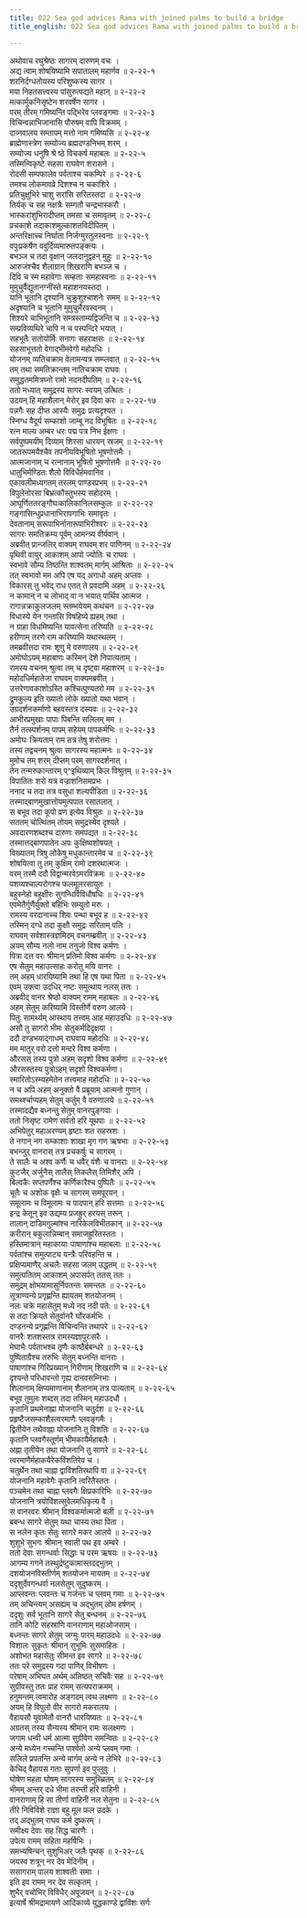 ```yaml
---
title: 022 Sea god advices Rama with joined palms to build a bridge
title_english: 022 Sea god advices Rama with joined palms to build a bridge

---
```


<div class="audioEmbed"  caption="श्रीराम-हरिसीताराममूर्ति-घनपाठिभ्यां वचनम्" src="https://archive.org/download/Ramayana-recitation-Sriram-harisItArAmamUrti-Ghanapaati-v2/Kanda_6/Kanda_6_YK-022-Sea-god_advices_Rama_with_joined_palms_to_build_a_bridge.mp3"></div>

अथोवाच रघुश्रेष्ठः सागरम् दारुणम् वचः ।  
अद्य त्वाम् शोषयिष्यामि सपातालम् महार्णव ॥ २-२२-१  
शरनिर्दग्धतोयस्य परिशुष्कस्य सागर ।  
मया निहतसत्त्वस्य पांसुरुत्पद्यते महान् ॥ २-२२-२  
मत्कार्मुकनिसृष्टेन शरवर्षेण सागर ।  
परम् तीरम् गमिष्यन्ति पद्भिरेव प्लवङ्गमाः ॥ २-२२-३  
विचिन्वन्नाभिजानासि पौरुषम् वापि विक्रमम् ।  
दाव्नवालय सम्तापम् मत्तो नाम गमिष्यसि ॥ २-२२-४  
ब्राह्मेणास्त्रेण सम्योज्य ब्रह्मदण्डनिभम् शरम् ।  
सम्योज्य धनुषि श्रे ष्ठे विचकर्ष महाबलः ॥ २-२२-५  
तस्मिन्विकृष्टे सहसा राघवेण शरासने ।  
रोदसी सम्पफालेव पर्वताश्च चकम्पिरे ॥ २-२२-६  
तमश्च लोकमावव्रे दिशश्च न चकाशिरे ।  
प्रतिचुक्षुभिरे चाशु सरांसि सरितस्तदा ॥ २-२२-७  
तिर्यक् च सह नक्षत्रैः सम्गतौ चन्द्रभास्करौ ।  
भास्करांशुभिरादीप्तम् तमसा च समावृतम् ॥ २-२२-८  
प्रचकाशे तदाकाशमुल्काशतविदीपितम् ।  
अन्तरिक्षाच्च निर्घाता निर्जग्मुरतुलस्वनाः ॥ २-२२-९  
वपुःप्रकर्षेण ववुर्दिव्यमारुतपङ्क्त्यः ।  
बभञ्ज च तदा वृक्षान् जलदानुद्वहन् मुहुः ॥ २-२२-१०  
आरुजंश्चैव शैलाग्रान् शिखराणि बभञ्ज च ।  
दिवि च स्म महावेगाः सम्हताः समहास्वनाः ॥ २-२२-११  
मुमुचुर्वैद्युतानग्नींस्ते महाशनयस्तदा ।  
यानि भूतानि दृश्यानि चुक्रुशुश्चाशनेः समम् ॥ २-२२-१२  
अदृश्यानि च भूतानि मुमुचुर्भैरवस्वनम् ।  
शिश्यरे चाभिभूतानि सम्त्रस्ताम्यद्विजन्ति च ॥ २-२२-१३  
सम्प्रविव्यथिरे चापि न च पस्पन्दिरे भयात् ।  
सहभूतैः सतोयोर्मिः सनागः सहराक्षसः ॥ २-२२-१४  
सहसाभूत्ततो वेगाद्भीमवेगो महोदधिः ।  
योजनम् व्यतिचक्राम वेलामन्यत्र सम्प्लवात् ॥ २-२२-१५  
तम् तथा समतिक्रान्तम् नातिचक्राम राघवः ।  
समुद्धतममित्रघ्नो रामो नदनदीपतिम् ॥ २-२२-१६  
ततो मध्यात् समुद्रस्य सागरः स्वयम् उत्थितः ।  
उदयन् हि महाशैलान् मेरोर् इव दिवा करः ॥ २-२२-१७  
पन्नगैः सह दीप्त आस्यैः समुद्रः प्रत्यदृश्यत ।  
स्निग्ध वैदूर्य सम्काशो जाम्बू नद विभूषितः ॥ २-२२-१८  
रत्न माल्य अम्बर धरः पद्म पत्र निभ ईक्षणः ।  
सर्वपुष्पमयीम् दिव्याम् शिरसा धारयन् स्रजम् ॥ २-२२-१९  
जातरूपमयैश्चैव तपनीयविभूषितो भूषणोत्तमैः ।  
आत्मजानाम् च रत्नानाम् भूषितो भूषणोत्तमैः ॥ २-२२-२०  
धातुभिर्मण्डितः शैलो विविधैर्हमवानिव ।  
एकावलीमध्यगतम् तरलम् पाण्डरप्रभम् ॥ २-२२-२१  
विपुलेनोरसा बिभ्रत्कौस्तुभस्य सहोदरम् ।  
आघूर्णिततरङ्गौघःकालिकानिलसम्कुलः ॥ २-२२-२२  
गङ्गासिन्धुप्रधानाभिरापगाभिः समावृतः ।  
देवतानाम् सरूपाभिर्नानारूपाभिरीश्वरः ॥ २-२२-२३  
सागरः समतिक्रम्य पूर्वम् आमन्त्र्य वीर्यवान् ।  
अब्रवीत् प्रान्जलिर् वाक्यम् राघवम् शर पाणिनम् ॥ २-२२-२४  
पृथिवी वायुर् आकाशम् आपो ज्योतिः च राघवः ।  
स्वभावे सौम्य तिष्ठन्ति शाश्वतम् मार्गम् आश्रिताः ॥ २-२२-२५  
तत् स्वभावो मम अपि एष यद् अगाधो अहम् अप्लवः ।  
विकारस् तु भवेद् राध एतत् ते प्रवदामि अहम् ॥ २-२२-२६  
न कामान् न च लोभाद् वा न भयात् पार्थिव आत्मज ।  
रागान्नक्राकुलजलम् स्तम्भयेयम् कथंचन ॥ २-२२-२७  
विधास्ये येन गन्तासि विषहिष्ये ह्यहम् तथा ।  
न ग्राहा विधमिष्यन्ति यावत्सेना तरिष्यति ॥ २-२२-२८  
हरीणाम् तरणे राम करिष्यामि यथास्थलम् ।  
तमब्रवीत्तदा रामः शृणु मे वरुणालय ॥ २-२२-२९  
अमोघोऽयम् महाबाणः कस्मिन् देशे निपात्यताम् ।  
रामस्य वचनम् श्रुत्वा तम् च दृष्ट्वा महाशरम् ॥ २-२२-३०  
महोदधिर्महातेजा राघवम् वाक्यमब्रवीत् ।  
उत्तरेणावकाशोऽस्ति कश्चित्पुण्यतरो मम ॥ २-२२-३१  
द्रुमकुल्य इति ख्यातो लोके ख्यातो यथा भवान् ।  
उग्रदर्शनकर्माणो बहवस्तत्र दस्यवः ॥ २-२२-३२  
आभीरप्रमुखाः पापाः पिबन्ति सलिलम् मम ।  
तैर्न तत्स्पर्शनम् पापम् सहेयम् पापकर्मभिः ॥ २-२२-३३  
अमोघः क्रियताम् राम तत्र तेषु शरोत्तमः ।  
तस्य तद्वचनम् श्रुत्वा सागरस्य महात्मनः ॥ २-२२-३४  
मुमोच तम् शरम् दीप्तम् परम् सागरदर्शनात् ।  
तेन तन्मरुकान्तारम् प्^इथिव्याम् किल विश्रुतम् ॥ २-२२-३५  
विपातितः शरो यत्र वज्राशनिसमप्रभः ।  
ननाद च तदा तत्र वसुधा शल्यपीडिता ॥ २-२२-३६  
तस्माद्बाणमुखात्तोयमुत्पपात रसातलात् ।  
स बभूव तदा कूपो व्रण इत्येव विश्रुतः ॥ २-२२-३७  
सततम् चोत्थितम् तोयम् समुद्रस्येव दृश्यते ।  
अवदारणशब्दश्च दारुणः समपद्यत ॥ २-२२-३८  
तस्मात्तद्बाणपातेन अपः कुक्षिष्वशोषयत् ।  
विख्यातम् त्रिषु लोकेषु मधुकान्तारमेव च ॥ २-२२-३९  
शोषयित्वा तु तम् कुक्षिम् रामो दशरथात्मजः ।  
वरम् तस्मै ददौ विद्वान्मरवेऽमरविक्रमः ॥ २-२२-४०  
पशव्यश्चाल्परोगश्च फलमूलरसायुतः ।  
बहुस्नेहो बहुक्षीरः सुगन्धिर्विविधौषधिः ॥ २-२२-४१  
एवमेतैर्गुणैर्युक्तो बहिभिः सम्युतो मरुः ।  
रामस्य वरदानाच्च शिवः पन्था बभूव ह ॥ २-२२-४२  
तस्मिन् दग्धे तदा कुक्षौ समुद्रः सरिताम् पतिः ।  
राघवम् सर्वशास्त्रज्ञमिदम् वचनम्ब्रवीत् ॥ २-२२-४३  
अयम् सौम्य नलो नाम तनुजो विश्व कर्मणः ।  
पित्रा दत्त वरः श्रीमान् प्रतिमो विश्व कर्मणः ॥ २-२२-४४  
एष सेतुम् महाउत्साहः करोतु मयि वानरः ।  
तम् अहम् धारयिष्यामि तथा हि एष यथा पिता ॥ २-२२-४५  
एवम् उक्त्वा उदधिर् नष्टः समुत्थाय नलस् ततः ।  
अब्रवीद् वानर श्रेष्ठो वाक्यम् रामम् महाबलः ॥ २-२२-४६  
अहम् सेतुम् करिष्यामि विस्तीर्णे वरुण आलये ।  
पितुः सामर्थ्यम् आस्थाय तत्त्वम् आह महाउदधिः ॥ २-२२-४७  
असौ तु सागरो भीमः सेतुकर्मदिदृक्षया ।  
ददौ दण्डभयाद्गाधम् राघवाय महोदधिः ॥ २-२२-४८  
मम मातुर् वरो दत्तो मन्दरे विश्व कर्मणा ।  
औरसस् तस्य पुत्रो अहम् सदृशो विश्व कर्मणा ॥ २-२२-४९  
औरसस्तस्य पुत्रोऽहम् सदृशो विश्वकर्मणा।  
स्मारितोऽस्म्यहमेतेन तत्त्वमाह महोदधिः ॥ २-२२-५०  
न च अपि अहम् अनुक्तो वै प्रब्रूयाम् आत्मनो गुणान् ।  
समर्थ्श्चाप्यहम् सेतुम् कर्तुम् वै वरुणालये ॥ २-२२-५१  
तस्मादद्यैव बध्नन्तु सेतुम् वानरपुङ्गवाः ।  
ततो निसृष्ट रामेण सर्वतो हरि यूथपाः ॥ २-२२-५२  
अभिपेतुर् महाअरण्यम् हृष्टाः शत सहस्रशः ।  
ते नगान् नग सम्काशाः शाखा मृग गण ऋषभाः ॥ २-२२-५३  
बभन्जुर् वानरास् तत्र प्रचकर्षुः च सागरम् ।  
ते सालैः च अश्व कर्णैः च धवैर् वंशैः च वानराः ॥ २-२२-५४  
कुटजैर् अर्जुनैस् तालैस् तिकलैस् तिमिशैर् अपि ।  
बिल्वकैः सप्तपर्णैश्च कर्णिकारैश्च पुष्पितैः ॥ २-२२-५५  
चूतैः च अशोक वृक्षैः च सागरम् समपूरयन् ।  
समूलामः च विमूलामः च पादपान् हरि सत्तमाः ॥ २-२२-५६  
इन्द्र केतून् इव उद्यम्य प्रजह्रुर् हरयस् तरून् ।  
तालान् दाडिमगुल्मांश्च नारिकेलविभीतकान् ॥ २-२२-५७  
करीरान् बकुलान्निम्बान् समाजह्रुरितस्ततः ।  
हस्तिमात्रान् महाकायाः पाषाणांश्च महाबलाः ॥ २-२२-५८  
पर्वतांश्च समुत्पाट्य यन्त्रैः परिवहन्ति च ।  
प्रक्षिप्यमाणैर् अचलैः सहसा जलम् उद्धतम् ॥ २-२२-५९  
समुत्पतितम् आकाशम् अपासर्पत् ततस् ततः ।  
समुद्रम् क्षोभयामासुर्निपतन्तः समन्ततः ॥ २-२२-६०  
सूत्राण्यन्ये प्रगृह्णन्ति ह्यायतम् शतयोजनम् ।  
नलः चक्रे महासेतुम् मध्ये नद नदी पतेः ॥ २-२२-६१  
स तदा क्रियते सेतुर्वानरै र्घोरकर्मभिः ।  
दण्डनन्ये प्रगृह्णन्ति विचिन्वन्ति तथापरे ॥ २-२२-६२  
वानरैः शतशस्तत्र रामस्यज्ञापुरःसरैः ।  
मेघाभैः पर्वताभश्च तृणैः काष्ठैर्बबन्धरे ॥ २-२२-६३  
पुष्पिताग्रैश्च तरुभिः सेतुम् बध्नन्ति वानराः ।  
पाषाणांश्च गिरिप्रख्यान् गिरीणाम् शिखराणि च ॥ २-२२-६४  
दृश्यन्ते परिधावन्तो गृह्य दानवसम्निभाः ।  
शिलानाम् क्षिप्यमाणानाम् शैलानाम् तत्र पात्यताम् ॥ २-२२-६५  
बभूव तुमुलः शब्दस् तदा तस्मिन् महाउदधौ ।  
कृतानि प्रथमेनाह्ना योजनानि चतुर्दश ॥ २-२२-६६  
प्रहृष्टैजसम्काशैस्त्वरमाणैः प्लवङ्गमैः ।  
द्वितीयेन तथैवाह्ना योजनानि तु विशतिः ॥ २-२२-६७  
कृतानि प्लवगैस्तूर्णम् भीमकायैर्महाबलैः ।  
अह्ना तृतीयेन तथा योजनानि तु सागरे ॥ २-२२-६८  
त्वरमाणैर्महाकयैरेकविंशतिरेव च ।  
चतुर्थेन तथा चाह्ना द्वाविंशतिरथापि वा ॥ २-२२-६९  
योजनानि महावेगैः कृतानि त्वरितैस्ततः ।  
पञ्चमेन तथा चाह्ना प्लवगैः क्षिप्रकारिभिः ॥ २-२२-७०  
योजनानि त्रयोविंशत्सुवेलमधिकृत्य वै ।  
स वानरवरः श्रीमान् विश्वकर्मात्मजो बली ॥ २-२२-७१  
बबन्ध सागरे सेतुम् यथा चास्य तथा पिता ।  
स नलेन कृतः सेतुः सागरे मकर आलये ॥ २-२२-७२  
शुशुभे सुभगः श्रीमान् स्वाती पथ इव अम्बरे ।  
ततो देवाः सगन्धर्वाः सिद्धाः च परम ऋषयः ॥ २-२२-७३  
आगम्य गगने तस्थुर्द्रष्टुकामास्तदद्भुतम् ।  
दशयोजनविस्तीर्णम् शतयोजन मायतम् ॥ २-२२-७४  
ददृशुर्देवगन्धर्वा नलसेतुम् सुदुष्करम् ।  
आप्लवन्तः प्लवन्तः च गर्जन्तः च प्लवम् गमाः ॥ २-२२-७५  
तम् अचिन्त्यम् असह्यम् च अद्भुतम् लोम हर्षणम् ।  
ददृशुः सर्व भूतानि सागरे सेतु बन्धनम् ॥ २-२२-७६  
तानि कोटि सहस्राणि वानराणाम् महाओजसाम् ।  
बध्नन्तः सागरे सेतुम् जग्मुः पारम् महाउदधेः ॥ २-२२-७७  
विशालः सुकृतः श्रीमान् सुभूमिः सुसमाहितः ।  
अशोभत महासेतुः सीमन्त इव सागरे ॥ २-२२-७८  
ततः परे समुद्रस्य गदा पाणिर् विभीषणः ।  
परेषाम् अभिघत अर्थम् अतिष्ठत् सचिवैः सह ॥ २-२२-७९  
सुग्रीवस्तु ततः प्राह रामम् सत्यपराक्रमम् ।  
हनुमन्तम् त्वमारोह अङ्गदम् त्वथ लक्ष्मणः ॥ २-२२-८०  
अयम् हि विपुलो वीर सागरो मकरालयः ।  
वैहायसौ युवामेतौ वानरौ धारयिष्यतः ॥ २-२२-८१  
अग्रतस् तस्य सैन्यस्य श्रीमान् रामः सलक्ष्मणः ।  
जगाम धन्वी धर्म आत्मा सुग्रीवेण समन्वितः ॥ २-२२-८२  
अन्ये मध्येन गच्चन्ति पार्श्वतो अन्ये प्लवम् गमाः ।  
सलिले प्रपतन्ति अन्ये मार्गम् अन्ये न लेभिरे ॥ २-२२-८३  
केचिद् वैहायस गताः सुपर्णा इव पुप्लुवुः ।  
घोषेण महता घोषम् सागरस्य समुच्च्रितम् ॥ २-२२-८४  
भीमम् अन्तर् दधे भीमा तरन्ती हरि वाहिनी ।  
वानराणाम् हि सा तीर्णा वाहिनी नल सेतुना ॥ २-२२-८५  
तीरे निविविशे राज्ञा बहु मूल फल उदके ।  
तद् अद्भुतम् राघव कर्म दुष्करम् ।  
समीक्ष्य देवाः सह सिद्ध चारणैः ।  
उपेत्य रामम् सहिता महर्षिभिः ।  
समभ्यषिन्चन् सुशुभिअर् जलैः पृथक् ॥ २-२२-८६  
जयस्व शत्रून् नर देव मेदिनीम् ।  
ससागराम् पालय शाश्वतीः समाः ।  
इति इव रामम् नर देव सत्कृतम् ।  
शुभैर् वचोभिर् विविधैर् अपूजयन् ॥ २-२२-८७  
इत्यार्षे श्रीमद्रामायणे आदिकाव्ये युद्धकाण्डे द्वाविंशः सर्गः